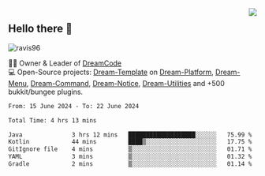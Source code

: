<img align='right' src="https://github-readme-stats.vercel.app/api?username=Ravis96&show_icons=true">

## Hello there 👋
<p align="left"> <img src="https://komarev.com/ghpvc/?username=ravis96&label=Profile%20views&color=0e75b6&style=flat" alt="ravis96" /> </p>

👨‍💻 Owner & Leader of [DreamCode](https://github.com/DreamPoland) <br>
💻 Open-Source projects: [Dream-Template](https://github.com/DreamPoland/dream-template) on [Dream-Platform](https://github.com/DreamPoland/dream-platform), [Dream-Menu](https://github.com/DreamPoland/dream-menu), [Dream-Command](https://github.com/DreamPoland/dream-command), [Dream-Notice](https://github.com/DreamPoland/dream-notice), [Dream-Utilities](https://github.com/DreamPoland/dream-utilities) and +500 bukkit/bungee plugins.

<!--START_SECTION:waka-->

```txt
From: 15 June 2024 - To: 22 June 2024

Total Time: 4 hrs 13 mins

Java              3 hrs 12 mins   ███████████████████░░░░░░   75.99 %
Kotlin            44 mins         ████▒░░░░░░░░░░░░░░░░░░░░   17.75 %
GitIgnore file    4 mins          ▒░░░░░░░░░░░░░░░░░░░░░░░░   01.71 %
YAML              3 mins          ▒░░░░░░░░░░░░░░░░░░░░░░░░   01.32 %
Gradle            2 mins          ▒░░░░░░░░░░░░░░░░░░░░░░░░   01.14 %
```

<!--END_SECTION:waka-->
